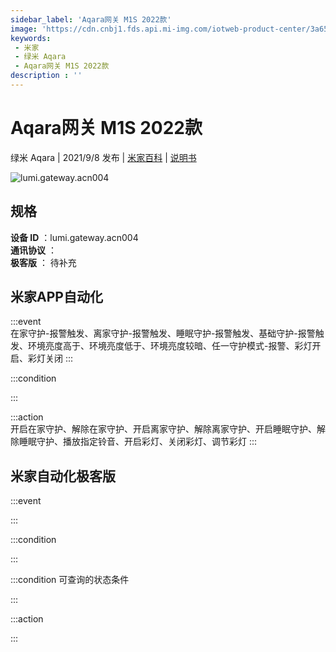 ```yaml
---
sidebar_label: 'Aqara网关 M1S 2022款'
image: 'https://cdn.cnbj1.fds.api.mi-img.com/iotweb-product-center/3a65d22ac775f52a299b3c039fd4b94c_1622171086056.png?GalaxyAccessKeyId=AKVGLQWBOVIRQ3XLEW&Expires=9223372036854775807&Signature=QOTQpcIsLiU58xwna9lMEL2EreY='
keywords: 
 - 米家
 - 绿米 Aqara
 - Aqara网关 M1S 2022款
description : ''
---
```

# Aqara网关 M1S 2022款

绿米 Aqara | 2021/9/8 发布 | [米家百科](https://home.mi.com/webapp/content/baike/product/index.html?model=lumi.gateway.acn004) | [说明书](https://home.mi.com/views/introduction.html?model=lumi.gateway.acn004&region=cn)

![lumi.gateway.acn004](https://cdn.cnbj1.fds.api.mi-img.com/iotweb-product-center/3a65d22ac775f52a299b3c039fd4b94c_1622171086056.png?GalaxyAccessKeyId=AKVGLQWBOVIRQ3XLEW&Expires=9223372036854775807&Signature=QOTQpcIsLiU58xwna9lMEL2EreY=)

## 规格  
> 
**设备 ID** ：lumi.gateway.acn004  
**通讯协议** ：  
**极客版**  ： 待补充 


## 米家APP自动化  

:::event  
在家守护-报警触发、离家守护-报警触发、睡眠守护-报警触发、基础守护-报警触发、环境亮度高于、环境亮度低于、环境亮度较暗、任一守护模式-报警、彩灯开启、彩灯关闭
:::

:::condition  

:::

:::action   
开启在家守护、解除在家守护、开启离家守护、解除离家守护、开启睡眠守护、解除睡眠守护、播放指定铃音、开启彩灯、关闭彩灯、调节彩灯
:::

## 米家自动化极客版  

:::event  

:::

:::condition  

:::

:::condition 可查询的状态条件  

:::

:::action  

:::

        
